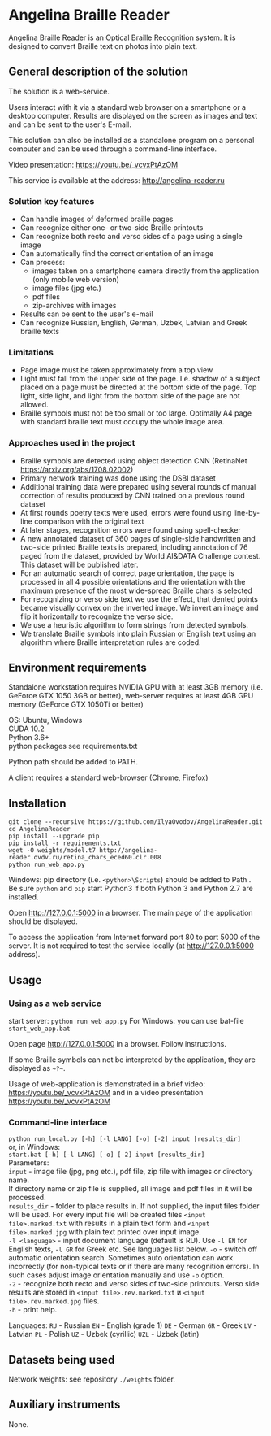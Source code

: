 # Angelina Braille Reader

Angelina Braille Reader is an Optical Braille Recognition system. It is designed to convert Braille text on photos into plain text.

## General description of the solution

The solution is a web-service.

Users interact with it via a standard web browser on a smartphone or a desktop computer. Results are displayed on the screen as images and text and can be sent to the user's E-mail.

This solution can also be installed as a standalone program on a personal computer and can be used through a command-line interface.

Video presentation: https://youtu.be/_vcvxPtAzOM   

This service is available at the address: http://angelina-reader.ru   


### Solution key features

* Can handle images of deformed braille pages
* Can recognize either one- or two-side Braille printouts
* Can recognize both recto and verso sides of a page using a single image
* Can automatically find the correct orientation of an image
* Can process:
  * images taken on a smartphone camera directly from the application (only mobile web version)
  * image files (jpg etc.)
  * pdf files
  * zip-archives with images
* Results can be sent to the user's e-mail
* Can recognize Russian, English, German, Uzbek, Latvian and Greek braille texts

### Limitations

* Page image must be taken approximately from a top view
* Light must fall from the upper side of the page. I.e. shadow of a subject placed on a page must be directed at the bottom side of the page. Top light, side light, and light from the bottom side of the page are not allowed.
* Braille symbols must not be too small or too large. Optimally A4 page with standard braille text must  occupy the whole image area.

### Approaches used in the project

* Braille symbols are detected using object detection CNN (RetinaNet https://arxiv.org/abs/1708.02002)
* Primary network training was done using the DSBI dataset
* Additional training data were prepared using several rounds of manual correction of results produced by CNN trained on a previous round dataset 
* At first rounds poetry texts were used, errors were found using line-by-line comparison with the original text
* At later stages, recognition errors were found using spell-checker
* A new annotated dataset of 360 pages of single-side handwritten and two-side printed Braille texts is prepared, including annotation of 76 paged from the dataset, provided by World AI&DATA Challenge contest. This dataset will be published later.
* For an automatic search of correct page orientation, the page is processed in all 4 possible orientations and the orientation with the maximum presence of the most wide-spread Braille chars is selected 
* For recognizing or verso side text we use the effect, that dented points became visually convex on the inverted image. We invert an image and flip it horizontally to recognize the verso side.
* We use a heuristic algorithm to form strings from detected symbols.
* We translate Braille symbols into plain Russian or English text using an algorithm where Braille interpretation rules are coded.

## Environment requirements

Standalone workstation requires NVIDIA GPU with at least 3GB memory (i.e. GeForce GTX 1050 3GB or better), web-server requires at least 4GB GPU memory (GeForce GTX 1050Ti or better)

OS: Ubuntu, Windows   
 CUDA 10.2   
 Python 3.6+   
 python packages see requirements.txt   
 
 Python path should be added to PATH.

A client requires a standard web-browser (Chrome, Firefox) 
 

## Installation

```
git clone --recursive https://github.com/IlyaOvodov/AngelinaReader.git
cd AngelinaReader
pip install --upgrade pip
pip install -r requirements.txt
wget -O weights/model.t7 http://angelina-reader.ovdv.ru/retina_chars_eced60.clr.008    
python run_web_app.py
```
Windows: pip directory (i.e. `<python>\Scripts`) should be added to Path .   
Be sure  `python` and `pip` start Python3 if both Python 3 and Python 2.7 are installed.   

Open http://127.0.0.1:5000 in a browser. The main page of the application should be displayed.

To access the application from Internet forward port 80 to port 5000 of the server. It is not required to test the service locally (at http://127.0.0.1:5000 address).  


## Usage

### Using as a web service

start server: `python run_web_app.py`
For Windows: you can use bat-file `start_web_app.bat`

Open page http://127.0.0.1:5000 in a browser. Follow instructions.

If some Braille symbols can not be interpreted by the application, they are displayed as `~?~`.

Usage of web-application is demonstrated in a brief video: https://youtu.be/_vcvxPtAzOM and in a video presentation  https://youtu.be/_vcvxPtAzOM


### Command-line interface 

`python run_local.py [-h] [-l LANG] [-o] [-2] input [results_dir]`   
or, in Windows:   
`start.bat [-h] [-l LANG] [-o] [-2] input [results_dir]`   
Parameters:   
`input` - image file (jpg, png etc.), pdf file, zip file with images or directory name.   
If directory name or zip file is supplied, all image and pdf files in it will be processed.   
`results_dir` - folder to place results in. If not supplied, the input files folder will be used. For every input file will be created files `<input file>.marked.txt` with results in a plain text form and `<input file>.marked.jpg` with plain text printed over input image.   
`-l <language>` - input document language (default is RU). Use `-l EN` for English texts, `-l GR` for Greek etc. See languages list below. 
`-o` - switch off automatic orientation search. Sometimes auto orientation can work incorrectly (for non-typical texts or if there are many recognition errors). In such cases adjust image orientation manually and use `-o` option.   
`-2` - recognize both recto and verso sides of two-side printouts. Verso side results are stored in `<input file>.rev.marked.txt` и `<input file>.rev.marked.jpg` files.   
`-h` - print help.   

Languages:
`RU` - Russian
`EN` - English (grade 1)
`DE` - German
`GR` - Greek
`LV` - Latvian
`PL` - Polish
`UZ` - Uzbek (cyrillic)
`UZL` - Uzbek (latin)

## Datasets being used

Network weights: see repository `./weights` folder.

## Auxiliary instruments

None.